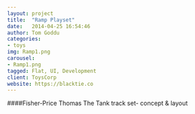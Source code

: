 ```yaml
---
layout: project
title:  "Ramp Playset"
date:   2014-04-25 16:54:46
author: Tom Goddu
categories:
- toys
img: Ramp1.png
carousel:
- Ramp1.png
tagged: Flat, UI, Development
client: ToysCorp
website: https://blacktie.co
---
```

####Fisher-Price Thomas The Tank track set- concept & layout 
